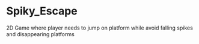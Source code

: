# Spiky_Escape
2D Game where player needs to jump on platform while avoid falling spikes and disappearing platforms
